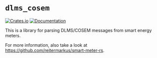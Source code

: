 # `dlms_cosem`

[![Crates.io](https://img.shields.io/crates/v/dlms_cosem.svg)](https://crates.io/crates/dlms_cosem)
[![Documentation](https://docs.rs/dlms_cosem/badge.svg)](https://docs.rs/dlms_cosem)

This is a library for parsing DLMS/COSEM messages from smart energy meters.

For more information, also take a look at https://github.com/reitermarkus/smart-meter-rs.
